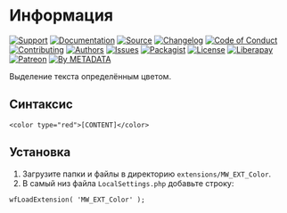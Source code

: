 # Информация

[![Support](https://cdn-storage.github.io/images/badges/info.support.svg)](https://webmasters.community/)
[![Documentation](https://cdn-storage.github.io/images/badges/info.documentation.svg)](https://mediawiki.webmasters.wiki/)
[![Source](https://cdn-storage.github.io/images/badges/info.source.svg)](https://github.com/factory-06/mediawiki-ext-align)
[![Changelog](https://cdn-storage.github.io/images/badges/info.changelog.svg)](CHANGELOG.md)
[![Code of Conduct](https://cdn-storage.github.io/images/badges/info.coc.svg)](https://metainfo.github.io/coc/)
[![Contributing](https://cdn-storage.github.io/images/badges/info.contributing.svg)](https://metainfo.github.io/contributing/)
[![Authors](https://cdn-storage.github.io/images/badges/info.authors.svg)](AUTHORS)
[![Issues](https://cdn-storage.github.io/images/badges/info.issues.svg)](https://github.com/factory-06/mediawiki-ext-align/issues)
[![Packagist](https://cdn-storage.github.io/images/badges/info.packagist.svg)](https://packagist.org/packages/metastore/mediawiki-ext-align)
[![License](https://cdn-storage.github.io/images/badges/license.gpl-3.0.svg)](LICENSE)
[![Liberapay](https://cdn-storage.github.io/images/badges/donate.liberapay.svg)](https://liberapay.com/metadata/donate)
[![Patreon](https://cdn-storage.github.io/images/badges/donate.patreon.svg)](https://patreon.com/metadata)
[![By METADATA](https://cdn-storage.github.io/images/badges/by.metadata.svg)](https://metadata.foundation/)

Выделение текста определённым цветом.

## Синтаксис

```
<color type="red">[CONTENT]</color>
```

## Установка

1. Загрузите папки и файлы в директорию `extensions/MW_EXT_Color`.
2. В самый низ файла `LocalSettings.php` добавьте строку:

```
wfLoadExtension( 'MW_EXT_Color' );
```
